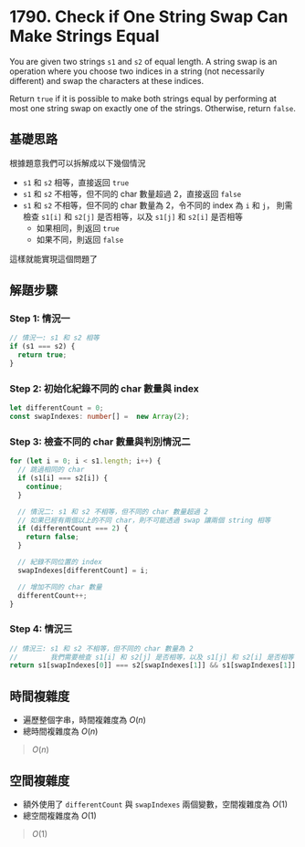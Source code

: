 # 1790. Check if One String Swap Can Make Strings Equal

You are given two strings `s1` and `s2` of equal length. 
A string swap is an operation where you choose two indices in a string (not necessarily different) and 
swap the characters at these indices.

Return `true` if it is possible to make both strings equal by performing at most one string swap on exactly one of the strings. 
Otherwise, return `false`.

## 基礎思路
根據題意我們可以拆解成以下幾個情況

- `s1` 和 `s2` 相等，直接返回 `true`
- `s1` 和 `s2` 不相等，但不同的 char 數量超過 2，直接返回 `false`
- `s1` 和 `s2` 不相等，但不同的 char 數量為 2，令不同的 index 為 `i` 和 `j`， 
   則需檢查 `s1[i]` 和 `s2[j]` 是否相等，以及 `s1[j]` 和 `s2[i]` 是否相等
  - 如果相同，則返回 `true`
  - 如果不同，則返回 `false`

這樣就能實現這個問題了

## 解題步驟

### Step 1: 情況一

```typescript
// 情況一: s1 和 s2 相等
if (s1 === s2) {
  return true;
}
```

### Step 2: 初始化紀錄不同的 char 數量與 index

```typescript
let differentCount = 0;
const swapIndexes: number[] =  new Array(2);
```

### Step 3: 檢查不同的 char 數量與判別情況二

```typescript
for (let i = 0; i < s1.length; i++) {
  // 跳過相同的 char
  if (s1[i] === s2[i]) {
    continue;
  }

  // 情況二: s1 和 s2 不相等，但不同的 char 數量超過 2
  // 如果已經有兩個以上的不同 char，則不可能透過 swap 讓兩個 string 相等
  if (differentCount === 2) {
    return false;
  }

  // 紀錄不同位置的 index
  swapIndexes[differentCount] = i;

  // 增加不同的 char 數量
  differentCount++;
}
```

### Step 4: 情況三

```typescript
// 情況三: s1 和 s2 不相等，但不同的 char 數量為 2
//        我們需要檢查 s1[i] 和 s2[j] 是否相等，以及 s1[j] 和 s2[i] 是否相等 (代表交換後相等)
return s1[swapIndexes[0]] === s2[swapIndexes[1]] && s1[swapIndexes[1]] === s2[swapIndexes[0]];
```

## 時間複雜度
- 遍歷整個字串，時間複雜度為 $O(n)$
- 總時間複雜度為 $O(n)$

> $O(n)$

## 空間複雜度
- 額外使用了 `differentCount` 與 `swapIndexes` 兩個變數，空間複雜度為 $O(1)$
- 總空間複雜度為 $O(1)$

> $O(1)$

